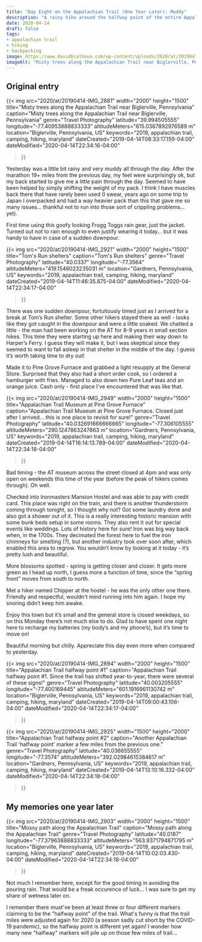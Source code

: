 ```yaml
---
title: "Day Eight on the Appalachian Trail (One Year Later): Muddy"
description: "A rainy hike around the halfway point of the entire Appalachian Trail."
date: 2020-04-14
draft: false
tags:
- appalachian trail
- hiking
- backpacking
image: https://www.davidbcalhoun.com/wp-content/uploads/2020/at/20190414-IMG_2881-2000px-resize.jpeg
imageAlt: "Misty trees along the Appalachian Trail near Biglerville, Pennsylvania"
---
```


## Original entry

{{< img
    src="2020/at/20190414-IMG_2881"
    width="2000"
    height="1500"
    title="Misty trees along the Appalachian Trail near Biglerville, Pennsylvania"
    caption="Misty trees along the Appalachian Trail near Biglerville, Pennsylvania"
    genre="Travel Photography"
    latitude="39.994505555"
    longitude="-77.40953888833333"
    altitudeMeters="615.0367892976589 m"
    location="Biglerville, Pennsylvania, US"
    keywords="2019, appalachian trail, camping, hiking, maryland"
    dateCreated="2019-04-14T08:33:17.159-04:00"
    dateModified="2020-04-14T22:34:16-04:00"
>}}

Yesterday was a little bit rainy and very muddy all through the day.  After the marathon 19+ miles from the previous day, my feet were surprisingly ok, but my back started to give me a little pain through the day.  Seemed to have been helped by simply shifting the weight of my pack.  I think I have muscles back there that have rarely been used (I swear, years ago on some trip to Japan I overpacked and had a way heavier pack than this that gave me so many issues... thankful not to run into those sort of crippling problems... yet).

First time using this goofy looking Frogg Toggs rain gear, just the jacket.  Turned out not to rain enough to even justify wearing it today... but it was handy to have in case of a sudden downpour.

{{< img
    src="2020/at/20190414-IMG_2921"
    width="2000"
    height="1500"
    title="Tom's Run shelters"
    caption="Tom's Run shelters"
    genre="Travel Photography"
    latitude="40.0337"
    longitude="-77.3564"
    altitudeMeters="419.1546023235031 m"
    location="Gardners, Pennsylvania, US"
    keywords="2019, appalachian trail, camping, hiking, maryland"
    dateCreated="2019-04-14T11:46:35.875-04:00"
    dateModified="2020-04-14T22:34:17-04:00"
>}}

There was one sudden downpour, fortuitously timed just as I arrived for a break at Tom’s Run shelter.  Some other hikers stayed there as well - looks like they got caught in the downpour and were a little soaked.  We chatted a little - the man had been working on the AT for 8-9 years in small section hikes.  This time they were starting up here and making their way down to Harper’s Ferry.  I guess they will make it, but I was skeptical since they seemed to want to fall asleep in that shelter in the middle of the day.  I guess it’s worth taking time to dry out!

Made it to Pine Grove Furnace and grabbed a light resupply at the General Store.  Surprised that they also had a short order cook, so I ordered a hamburger with fries.  Managed to also down two Pure Leaf teas and an orange juice.  Cash only - first place I’ve encountered that was like that.

{{< img
    src="2020/at/20190414-IMG_2949"
    width="2000"
    height="1500"
    title="Appalachian Trail Museum at Pine Grove Furnace"
    caption="Appalachian Trail Museum at Pine Grove Furnace.  Closed just after I arrived... this is one place to revisit for sure!"
    genre="Travel Photography"
    latitude="40.032691666666665"
    longitude="-77.306105555"
    altitudeMeters="290.1247863247863 m"
    location="Gardners, Pennsylvania, US"
    keywords="2019, appalachian trail, camping, hiking, maryland"
    dateCreated="2019-04-14T16:14:13.789-04:00"
    dateModified="2020-04-14T22:34:18-04:00"
>}}

Bad timing - the AT museum across the street closed at 4pm and was only open on weekends this time of the year (before the peak of hikers comes through).  Oh well.

Checked into Ironmasters Mansion Hostel and was able to pay with credit card.  This place was right on the train, and there is another thunderstorm coming through tonight, so I thought why not?  Got some laundry done and also got a shower out of it.  This is a really interesting historic mansion with some bunk beds setup in some rooms.  They also rent it out for special events like weddings.  Lots of history here for sure!  Iron was big way back when, in the 1700s.  They decimated the forest here to fuel the iron chimneys for smelting (?), but another industry took over soon after, which enabled this area to regrow.  You wouldn’t know by looking at it today - it’s pretty lush and beautiful.

More blossoms spotted - spring is getting closer and closer.  It gets more green as I head up north, I guess more a function of time, since the “spring front” moves from south to north.

Met a hiker named Chipper at the hostel - he was the only other one there.  Friendly and respectful, wouldn’t mind running into him again.  I hope my snoring didn’t keep him awake.

Enjoy this town but it’s small and the general store is closed weekdays, so on this Monday there’s not much else to do.  Glad to have spent one night here to recharge my batteries (my body’s and my phone’s), but it’s time to move on!

Beautiful morning but chilly.  Appreciate this day even more when compared to yesterday.


{{< img
    src="2020/at/20190414-IMG_2894"
    width="2000"
    height="1500"
    title="Appalachian Trail halfway point #1"
    caption="Appalachian Trail halfway point #1.  Since the trail has shifted year-to-year, there were several of these signs!"
    genre="Travel Photography"
    latitude="40.003205555"
    longitude="-77.400169445"
    altitudeMeters="601.1916961130742 m"
    location="Biglerville, Pennsylvania, US"
    keywords="2019, appalachian trail, camping, hiking, maryland"
    dateCreated="2019-04-14T09:00:43.106-04:00"
    dateModified="2020-04-14T22:34:17-04:00"
>}}

{{< img
    src="2020/at/20190414-IMG_2925"
    width="1500"
    height="2000"
    title="Appalachian Trail halfway point #2"
    caption="Another Appalachian Trail 'halfway point' marker a few miles from the previous one."
    genre="Travel Photography"
    latitude="40.036655555"
    longitude="-77.3574"
    altitudeMeters="392.02984615384617 m"
    location="Gardners, Pennsylvania, US"
    keywords="2019, appalachian trail, camping, hiking, maryland"
    dateCreated="2019-04-14T13:10:16.332-04:00"
    dateModified="2020-04-14T22:34:18-04:00"
>}}


## My memories one year later

{{< img
    src="2020/at/20190414-IMG_2903"
    width="2000"
    height="1500"
    title="Mossy path along the Appalachian Trail"
    caption="Mossy path along the Appalachian Trail"
    genre="Travel Photography"
    latitude="40.0187"
    longitude="-77.37963888833333"
    altitudeMeters="563.9371794871795 m"
    location="Biglerville, Pennsylvania, US"
    keywords="2019, appalachian trail, camping, hiking, maryland"
    dateCreated="2019-04-14T10:02:03.430-04:00"
    dateModified="2020-04-14T22:34:18-04:00"
>}}

Not much I remember here, except for the good timing in avoiding the pouring rain.  That would be a freak occurence of luck... I was sure to get my share of wetness later on.

I remember there must've been at least three or four different markers claiming to be the "halfway point" of the trail.  What's funny is that the trail miles were adjusted again for 2020 (a season sadly cut short by the COVID-19 pandemic), so the halfway point is different yet again!  I wonder how many new "halfway" markers will pile up on those few miles of trail...


